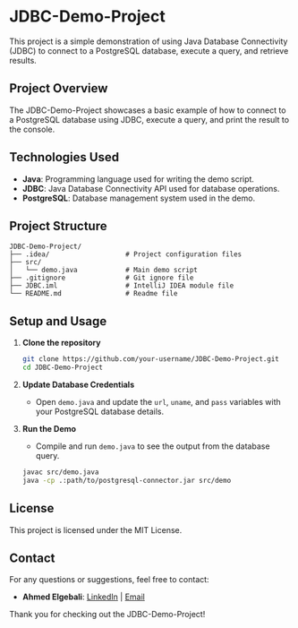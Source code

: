 # JDBC-Demo-Project

This project is a simple demonstration of using Java Database Connectivity (JDBC) to connect to a PostgreSQL database, execute a query, and retrieve results.

## Project Overview
The JDBC-Demo-Project showcases a basic example of how to connect to a PostgreSQL database using JDBC, execute a query, and print the result to the console.

## Technologies Used
- **Java**: Programming language used for writing the demo script.
- **JDBC**: Java Database Connectivity API used for database operations.
- **PostgreSQL**: Database management system used in the demo.

## Project Structure
```
JDBC-Demo-Project/
├── .idea/                   # Project configuration files
├── src/
│   └── demo.java            # Main demo script
├── .gitignore               # Git ignore file
├── JDBC.iml                 # IntelliJ IDEA module file
└── README.md                # Readme file
```

## Setup and Usage
1. **Clone the repository**
   ```sh
   git clone https://github.com/your-username/JDBC-Demo-Project.git
   cd JDBC-Demo-Project
   ```

2. **Update Database Credentials**
   - Open `demo.java` and update the `url`, `uname`, and `pass` variables with your PostgreSQL database details.

3. **Run the Demo**
   - Compile and run `demo.java` to see the output from the database query.
   ```sh
   javac src/demo.java
   java -cp .:path/to/postgresql-connector.jar src/demo
   ```

## License
This project is licensed under the MIT License.

## Contact
For any questions or suggestions, feel free to contact:
- **Ahmed Elgebali**: [LinkedIn](https://linkedin.com/in/ahmedelgebali/) | [Email](mailto:elgebalia34@gmail.com)

Thank you for checking out the JDBC-Demo-Project!
